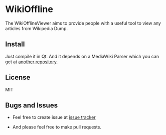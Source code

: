 WikiOffline
===========

The WikiOfflineViewer aims to provide people with a useful tool to view any articles from Wikipedia Dump.

Install
-------

Just compile it in Qt.
And it depends on a MediaWiki Parser which you can get at [another repository][2].

License
-------
MIT

Bugs and Issues
---------------
* Feel free to create issue at [issue tracker][1]

* And please feel free to make pull requests.

[1]: https://github.com/caizixian/WikiOffline/issues
[2]: https://github.com/caizixian/mediawiki-parser